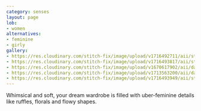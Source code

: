 ```yaml
---
category: senses
layout: page
lob:
- women
alternatives: 
- feminine
- girly 
gallery: 
- https://res.cloudinary.com/stitch-fix/image/upload/v1716492711/aii/style_shuffle/May_2024/2023-01-19_Set_A_W_OLD_V4_1x1.jpg
- https://res.cloudinary.com/stitch-fix/image/upload/v1716493817/aii/style_shuffle/May_2024/2023-03-22_Set_A_W_OLD_v4_1x1.jpg
- https://res.cloudinary.com/stitch-fix/image/upload/v1670617902/aii/da_refresh/US_Womens_FixWinter22/22-11-17_Set_A_W_OLD_v04_1x1.jpg
- https://res.cloudinary.com/stitch-fix/image/upload/v1713563200/aii/da_refresh/US_Womens_FixSummer24/2024-02-14_W_OLD_A09_00158_1x1.jpg
- https://res.cloudinary.com/stitch-fix/image/upload/v1716493949/aii/style_shuffle/May_2024/2024-04-16_W_OLD_R18_00356_1x1.jpg
---
```


Whimsical and soft, your dream wardrobe is filled with uber-feminine details like ruffles, florals and flowy shapes. 
